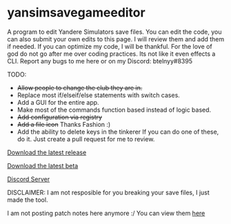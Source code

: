 # yansimsavegameeditor
A program to edit Yandere Simulators save files.
You can edit the code, you can also submit your own edits to this page. I will review them and add them if needed.
If you can optimize my code, I will be thankful.
For the love of god do not go after me over coding practices. Its not like it even effects a CLI.
Report any bugs to me here or on my Discord: btelnyy#8395

TODO:
* ~~Allow people to change the club they are in.~~
* Replace most if/elseif/else statements with switch cases.
* Add a GUI for the entire app.
* Make most of the commands function based instead of logic based.
* ~~Add configuration via registry~~
* ~~Add a file icon~~ Thanks Fashion :)
* Add the ability to delete keys in the tinkerer
If you can do one of these, do it. Just create a pull request for me to review.

[Download the latest release](https://github.com/BTELNYY/yansimsavegameeditor/releases/download/v1.3.1/yansim.save.game.edit.v1.3.1.exe)

[Download the latest beta](https://github.com/BTELNYY/yansimsavegameeditor/releases/download/v1.4-beta.2/editscript.exe)

[Discord Server](https://discord.gg/P22tFkjTm3)

DISCLAIMER: I am not resposible for you breaking your save files, I just made the tool.

I am not posting patch notes here anymore :/ You can view them [here](https://github.com/BTELNYY/yansimsavegameeditor/releases)
